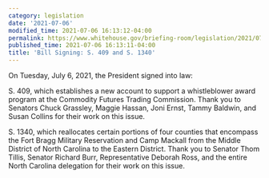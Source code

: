 ```yaml
---
category: legislation
date: '2021-07-06'
modified_time: 2021-07-06 16:13:12-04:00
permalink: https://www.whitehouse.gov/briefing-room/legislation/2021/07/06/bill-signing-s-409-and-s-1340/
published_time: 2021-07-06 16:13:11-04:00
title: 'Bill Signing: S. 409 and S. 1340'
---
```

 
On Tuesday, July 6, 2021, the President signed into law:  
  
S. 409, which establishes a new account to support a whistleblower award
program at the Commodity Futures Trading Commission. Thank you to
Senators Chuck Grassley, Maggie Hassan, Joni Ernst, Tammy Baldwin, and
Susan Collins for their work on this issue.  
  
S. 1340, which reallocates certain portions of four counties that
encompass the Fort Bragg Military Reservation and Camp Mackall from the
Middle District of North Carolina to the Eastern District. Thank you to
Senator Thom Tillis, Senator Richard Burr, Representative Deborah Ross,
and the entire North Carolina delegation for their work on this issue.
